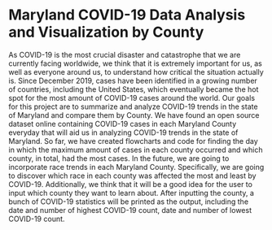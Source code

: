 # Maryland COVID-19 Data Analysis and Visualization by County

As COVID-19 is the most crucial disaster and catastrophe that we are currently facing worldwide, we think that it is extremely important for us, as well as everyone around us, to understand how critical the situation actually is. Since December 2019, cases have been identified in a growing number of countries, including the United States, which eventually became the hot spot for the most amount of COVID-19 cases around the world. Our goals for this project are to summarize and analyze COVID-19 trends in the state of Maryland and compare them by County. We have found an open source dataset online containing COVID-19 cases in each Maryland County everyday that will aid us in analyzing COVID-19 trends in the state of Maryland. So far, we have created flowcharts and code for finding the day in which the maximum amount of cases in each county occurred and which county, in total, had the most cases. In the future, we are going to incorporate race trends in each Maryland County. Specifically, we are going to discover which race in each county was affected the most and least by COVID-19. Additionally, we think that it will be a good idea for the user to input which county they want to learn about. After inputting the county, a bunch of COVID-19 statistics will be printed as the output, including the date and number of highest COVID-19 count, date and number of lowest COVID-19 count.
